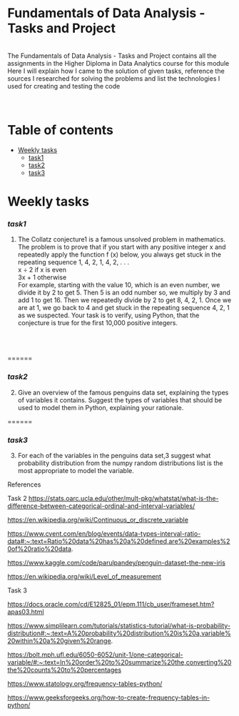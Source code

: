 # Fundamentals of Data Analysis - Tasks and Project <br /> 
<br /> 
The Fundamentals of Data Analysis - Tasks and Project contains all the assignments in the Higher Diploma in Data Analytics course for this module <br /> 
Here I will explain how I came to the solution of given tasks, reference the sources I researched for solving the problems and list the technologies I used for creating and testing the code <br />
<br />
<br />

# Table of contents
* [Weekly tasks](#weekly-tasks)
    * [task1](#task1)
    * [task2](#task2)
    * [task3](#task3)


Weekly tasks
======
### ***task1***

  
1. The Collatz conjecture1 is a famous unsolved problem in mathematics. The problem is to prove that if you start with any positive
integer x and repeatedly apply the function f (x) below, you always
get stuck in the repeating sequence 1, 4, 2, 1, 4, 2, . . .<br /> 
x ÷ 2 if x is even<br /> 
3x + 1 otherwise<br /> 
For example, starting with the value 10, which is an even number,
we divide it by 2 to get 5. Then 5 is an odd number so, we multiply
by 3 and add 1 to get 16. Then we repeatedly divide by 2 to
get 8, 4, 2, 1. Once we are at 1, we go back to 4 and get stuck in the
repeating sequence 4, 2, 1 as we suspected.
Your task is to verify, using Python, that the conjecture is true for
the first 10,000 positive integers. <br /> 
<br />
<br />

======
### ***task2***


2. Give an overview of the famous penguins data set, explaining 
the types of variables it contains. Suggest the types of variables
that should be used to model them in Python, explaining your
rationale.

======
### ***task3***


3. For each of the variables in the penguins data set,3 suggest what probability distribution from the numpy random distributions list is the most appropriate to model the variable.


References


Task 2
https://stats.oarc.ucla.edu/other/mult-pkg/whatstat/what-is-the-difference-between-categorical-ordinal-and-interval-variables/

https://en.wikipedia.org/wiki/Continuous_or_discrete_variable

https://www.cvent.com/en/blog/events/data-types-interval-ratio-data#:~:text=Ratio%20data%20has%20a%20defined,are%20examples%20of%20ratio%20data.

https://www.kaggle.com/code/parulpandey/penguin-dataset-the-new-iris

https://en.wikipedia.org/wiki/Level_of_measurement

Task 3

https://docs.oracle.com/cd/E12825_01/epm.111/cb_user/frameset.htm?apas03.html

https://www.simplilearn.com/tutorials/statistics-tutorial/what-is-probability-distribution#:~:text=A%20probability%20distribution%20is%20a,variable%20within%20a%20given%20range.

https://bolt.mph.ufl.edu/6050-6052/unit-1/one-categorical-variable/#:~:text=In%20order%20to%20summarize%20the,converting%20the%20counts%20to%20percentages

https://www.statology.org/frequency-tables-python/

https://www.geeksforgeeks.org/how-to-create-frequency-tables-in-python/



